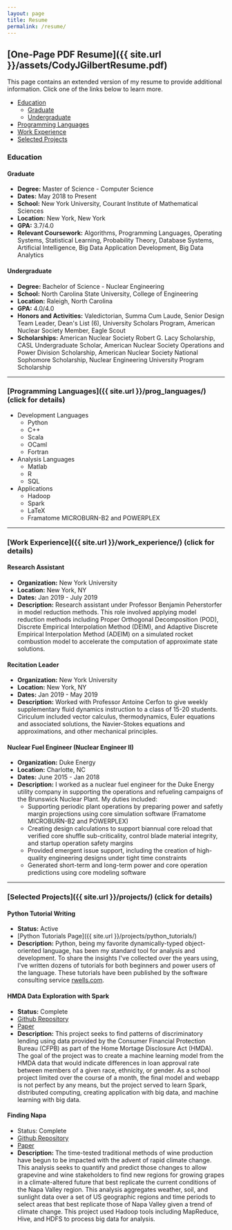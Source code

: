 ```yaml
---
layout: page
title: Resume
permalink: /resume/
---
```


## [One-Page PDF Resume]({{ site.url }}/assets/CodyJGilbertResume.pdf)

This page contains an extended version of my resume to provide additional information. Click one of the links below to learn more.

* [Education](#education)
	* [Graduate](#graduate)
	* [Undergraduate](#undergraduate)
* [Programming Languages](#programming_languages)
* [Work Experience](#work_experience)
* [Selected Projects](#projects)

### Education <a name="education"></a>

#### Graduate <a name="graduate"></a>

* **Degree:** Master of Science - Computer Science
* **Dates:** May 2018 to Present
* **School:** New York University, Courant Institute of Mathematical Sciences
* **Location:** New York, New York
* **GPA:** 3.7/4.0
* **Relevant Coursework:** Algorithms, Programming Languages, Operating Systems, Statistical Learning, Probability Theory, Database Systems, Artificial Intelligence, Big Data Application Development, Big Data Analytics

#### Undergraduate <a name="undergraduate"></a>

* **Degree:** Bachelor of Science - Nuclear Engineering
* **School:** North Carolina State University, College of Engineering
* **Location:** Raleigh, North Carolina
* **GPA:** 4.0/4.0
* **Honors and Activities:** Valedictorian, Summa Cum Laude, Senior Design Team Leader, Dean's List (6), University Scholars Program, American Nuclear Society Member, Eagle Scout
* **Scholarships:** American Nuclear Society Robert G. Lacy Scholarship, CASL Undergraduate Scholar, American Nuclear Society Operations and Power Division Scholarship, American Nuclear Society National Sophomore Scholarship, Nuclear Engineering University Program Scholarship

***

### [Programming Languages]({{ site.url }}/prog_languages/) (click for details)  <a name="programming_languages"></a>

* Development Languages
	* Python
	* C++
	* Scala
	* OCaml
	* Fortran
* Analysis Languages
	* Matlab
	* R
	* SQL
* Applications
	* Hadoop
	* Spark
	* LaTeX
	* Framatome MICROBURN-B2 and POWERPLEX

***

### [Work Experience]({{ site.url }}/work_experience/) (click for details) <a name="work_experience"></a>

#### Research Assistant

* **Organization:** New York University
* **Location:** New York, NY
* **Dates:** Jan 2019 - July 2019
* **Description:** Research assistant under Professor Benjamin Peherstorfer in model reduction methods. This role involved applying model reduction methods including Proper Orthogonal Decomposition (POD), Discrete Empirical Interpolation Method (DEIM), and Adaptive Discrete Empirical Interpolation Method (ADEIM) on a simulated rocket combustion model to accelerate the computation of approximate state solutions.

#### Recitation Leader

* **Organization:** New York University
* **Location:** New York, NY
* **Dates:** Jan 2019 - May 2019
* **Description:** Worked with Professor Antoine Cerfon to give weekly supplementary fluid dynamics instruction to a class of 15-20 students. Ciriculum included vector calculus, thermodynamics, Euler equations and associated solutions, the Navier-Stokes equations and approximations, and other mechanical principles.

#### Nuclear Fuel Engineer (Nuclear Engineer II)

* **Organization:** Duke Energy
* **Location:** Charlotte, NC
* **Dates:** June 2015 - Jan 2018
* **Description:** I worked as a nuclear fuel engineer for the Duke Energy utility company in supporting the operations and refueling campaigns of the Brunswick Nuclear Plant. My duties included:
	* Supporting periodic plant operations by preparing power and safetly margin projections using core simulation software (Framatome MICROBURN-B2 and POWERPLEX)
	* Creating design calculations to support biannual core reload that verified core shuffle sub-criticality, control blade material integrity, and startup operation safety margins
	* Provided emergent issue support, including the creation of high-quality engineering designs under tight time constraints
	* Generated short-term and long-term power and core operation predictions using core modeling software

***

### [Selected Projects]({{ site.url }}/projects/) (click for details) <a name="projects"></a>

#### Python Tutorial Writing

* **Status:** Active
* [Python Tutorials Page]({{ site.url }}/projects/python_tutorials/)
* **Description:** Python, being my favorite dynamically-typed object-oriented language, has been my standard tool for analysis and development. To share the insights I've collected over the years using, I've written dozens of tutorials for both beginners and power users of the language. These tutorials have been published by the software consulting service [rwells.com]( https://wellsr.com/python ).

#### HMDA Data Exploration with Spark

* **Status:** Complete
* [Github Repository]( https://github.com/cody-joe-gilbert/SU19SparkClass )
* [Paper]( https://github.com/cody-joe-gilbert/SU19SparkClass/blob/master/presentation/paper/HMDA_Paper.pdf )
* **Description:** This project seeks to find patterns of discriminatory lending using data provided by the Consumer Financial Protection Bureau (CFPB) as part of the Home Mortage Disclosure Act (HMDA). The goal of the project was to create a machine learning model from the HMDA data that would indicate differences in loan approval rate between members of a given race, ethnicity, or gender. As a school project limited over the course of a month, the final model and webapp is not perfect by any means, but the project served to learn Spark, distributed computing, creating application with big data, and machine learning with big data.

#### Finding Napa

* Status: Complete
* [Github Repository]( https://github.com/cody-joe-gilbert/SU19Hadoop )
* [Paper]( https://github.com/cody-joe-gilbert/SU19Hadoop/blob/master/TeamPaper.pdf )
* **Description:** The time-tested traditional methods of wine production have begun to be impacted with the advent of rapid climate change. This analysis seeks to quantify and predict those changes to allow grapevine and wine stakeholders to find new regions for growing grapes in a climate-altered future that best replicate the current conditions of the Napa Valley region. This analysis aggregates weather, soil, and sunlight data over a set of US geographic regions and time periods to select areas that best replicate those of Napa Valley given a trend of climate change. This project used Hadoop tools including MapReduce, Hive, and HDFS to process big data for analysis.


